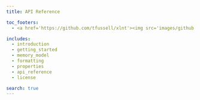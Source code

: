 ```yaml
---
title: API Reference

toc_footers:
  - <a href='https://github.com/tfussell/xlnt'><img src='images/github.png' id='github-icon'/>GitHub Repo</a>

includes:
  - introduction
  - getting_started
  - memory_model
  - formatting
  - properties
  - api_reference
  - license

search: true
---
```

